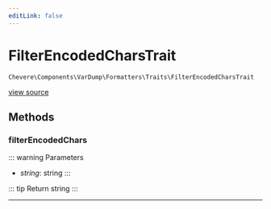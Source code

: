 ```yaml
---
editLink: false
---
```


# FilterEncodedCharsTrait

`Chevere\Components\VarDump\Formatters\Traits\FilterEncodedCharsTrait`

[view source](https://github.com/chevere/chevere/blob/main/src/Chevere/Components/VarDump/Formatters/Traits/FilterEncodedCharsTrait.php)

## Methods

### filterEncodedChars

::: warning Parameters
- *string*: string
:::

::: tip Return
string
:::

---

